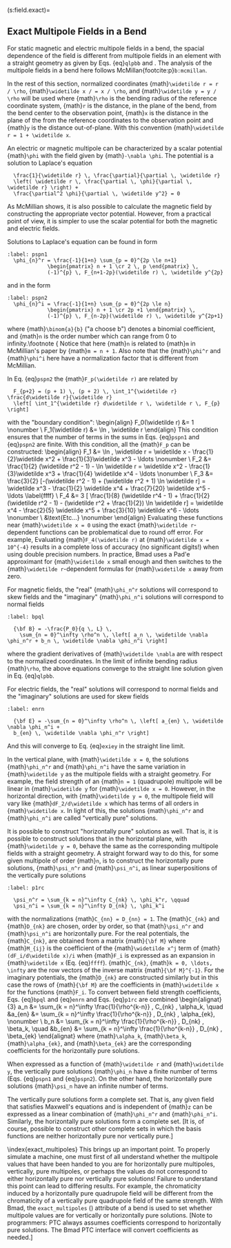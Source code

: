 
(s:field.exact)=
## Exact Multipole Fields in a Bend
For static magnetic and electric multipole fields in a bend, the spacial dependence of the
field is different from multipole fields in an element with a straight geometry as given
by Eqs. {eq}`qlpbb` and [](#exiey). The analysis of the multipole fields in a bend here follows
McMillan{footcite:p}`b:mcmillan`.

In the rest of this section, normalized coordinates {math}`\widetilde r = r / \rho`,
{math}`\widetilde x / = x / \rho`, and {math}`\widetilde y = y / \rho` will be used where {math}`\rho` is the bending radius of the
reference coordinate system, {math}`r` is the distance, in the plane of the bend, from the bend
center to the observation point, {math}`x` is the distance in the plane of the from the reference
coordinates to the observation point and {math}`y` is the distance out-of-plane. With this
convention {math}`\widetilde r = 1 + \widetilde x`.

An electric or magnetic multipole can be characterized by a scalar potential {math}`\phi` with
the field given by {math}`-\nabla \phi`.  The potential is a solution to Laplace's equation
```{math}
  \frac{1}{\widetilde r} \, \frac{\partial}{\partial \, \widetilde r} 
  \left( \widetilde r \, \frac{\partial \, \phi}{\partial \, \widetilde r} \right) +
  \frac{\partial^2 \phi}{\partial \, \widetilde y^2} = 0
```
As McMillian shows, it is also possible to calculate the magnetic field by constructing the
appropriate vector potential. However, from a practical point of view, it is simpler to use the
scalar potential for both the magnetic and electric fields.

Solutions to Laplace's equation can be found in form
```{math}
:label: pspn1
  \phi_{n}^r = \frac{-1}{1+n} \sum_{p = 0}^{2p \le n+1} 
             \begin{pmatrix} n + 1 \cr 2 \, p \end{pmatrix} \,
             (-1)^{p} \, F_{n+1-2p}(\widetilde r) \, \widetilde y^{2p}
```
and in the form
```{math}
:label: pspn2
  \phi_{n}^i = \frac{-1}{1+n} \sum_{p = 0}^{2p \le n}
             \begin{pmatrix} n + 1 \cr 2p +1 \end{pmatrix} \,
             (-1)^{p} \, F_{n-2p}(\widetilde r) \, \widetilde y^{2p+1}
```
where {math}`\binom{a}{b}` ("a choose b") denotes a binomial coefficient, and {math}`n` is the order
number which can range from 0 to infinity.\footnote
{
Notice that here {math}`n` is related to {math}`m` in
McMillian's paper by {math}`m = n + 1`. Also note that the {math}`\phi^r` and {math}`\phi^i` here have a
normalization factor that is different from McMillian.

In Eq. {eq}`pspn2` the {math}`F_p(\widetilde r)` are related by
```{math}
  F_{p+2} = (p + 1) \, (p + 2) \, \int_1^{\widetilde r} \frac{d\widetilde r}{\widetilde r} 
  \left[ \int_1^{\widetilde r} d\widetilde r \, \widetilde r \, F_{p} \right]
```
with the "boundary condition":
\begin{align}
F_0(\widetilde r) &= 1 \nonumber \\
F_1(\widetilde r) &= \ln \, \widetilde r
\end{align}
This condition ensures that the number of terms in the sums in Eqs. {eq}`pspn1` and {eq}`pspn2`
are finite. With this condition, all the {math}`F_p` can be constructed:
\begin{align}
F_1 &= \ln \, \widetilde r = \widetilde x - \frac{1}{2}\widetilde x^2 + \frac{1}{3}\widetilde x^3 - \ldots \nonumber \\
F_2 &= \frac{1}{2} (\widetilde r^2 - 1) - \ln \widetilde r = \widetilde x^2 - \frac{1}{3}\widetilde x^3 + \frac{1}{4} \widetilde x^4 - \ldots \nonumber \\
F_3 &= \frac{3}{2} [-(\widetilde r^2 - 1) + (\widetilde r^2 + 1) \ln \widetilde r] = \widetilde x^3 - \frac{1}{2} \widetilde x^4 + \frac{7}{20} \widetilde x^5 - \ldots
\label{ffff} \\
F_4 &= 3 [ \frac{1}{8} (\widetilde r^4 - 1) + \frac{1}{2} (\widetilde r^2 - 1) - (\widetilde r^2 + \frac{1}{2}) \ln \widetilde r] =
\widetilde x^4 - \frac{2}{5} \widetilde x^5 + \frac{3}{10} \widetilde x^6 - \ldots \nonumber \\
&\text{Etc...} \nonumber
\end{align}
Evaluating these functions near {math}`\widetilde x = 0` using the exact {math}`\widetilde r`-dependent functions can be
problematical due to round off error. For example, Evaluating {math}`F_4(\widetilde r)` at {math}`\widetilde x = 10^{-4}` results
in a complete loss of accuracy (no significant digits!) when using double precision numbers. In
practice, Bmad uses a Pad\'e approximant for {math}`\widetilde x` small enough and then switches to the
{math}`\widetilde r`-dependent formulas for {math}`\widetilde x` away from zero.

For magnetic fields, the "real" {math}`\phi_n^r` solutions will correspond to skew fields and the
"imaginary" {math}`\phi_n^i` solutions will correspond to normal fields
```{math}
:label: bpql

  {\bf B} = -\frac{P_0}{q \, L} \, 
    \sum_{n = 0}^\infty \rho^n \, \left[ a_n \, \widetilde \nabla \phi_n^r + b_n \, \widetilde \nabla \phi_n^i \right]
```
where the gradient derivatives of {math}`\widetilde \nabla` are with respect to the normalized
coordinates. In the limit of infinite bending radius {math}`\rho`, the above equations converge
to the straight line solution given in Eq. {eq}`qlpbb`.

For electric fields, the "real" solutions will correspond to normal fields and the
"imaginary" solutions are used for skew fields
```{math}
:label: enrn

  {\bf E} = -\sum_{n = 0}^\infty \rho^n \, \left[ a_{en} \, \widetilde \nabla \phi_n^i + 
  b_{en} \, \widetilde \nabla \phi_n^r \right]
```
And this will converge to Eq. {eq}`exiey` in the straight line limit.

In the vertical plane, with {math}`\widetilde x = 0`, the solutions {math}`\phi_n^r` and {math}`\phi_n^i` have the same
variation in {math}`\widetilde y` as the multipole fields with a straight geometry. For example, the field
strength of an {math}`n = 1` (quadrupole) multipole will be linear in {math}`\widetilde y` for {math}`\widetilde x = 0`. However, in the
horizontal direction, with {math}`\widetilde y = 0`, the multipole field will vary like {math}`dF_2/d\widetilde x` which has
terms of all orders in {math}`\widetilde x`. In light of this, the solutions {math}`\phi_n^r` and {math}`\phi_n^i` are
called "vertically pure" solutions.

It is possible to construct "horizontally pure" solutions as well. That is, it is possible to
construct solutions that in the horizontal plane, with {math}`\widetilde y = 0`, behave the same as the corresponding
multipole fields with a straight geometry. A straight forward way to do this, for some given
multipole of order {math}`n`, is to construct the horizontally pure solutions, {math}`\psi_n^r` and {math}`\psi_n^i`,
as linear superpositions of the vertically pure solutions
```{math}
:label: p1rc

  \psi_n^r = \sum_{k = n}^\infty C_{nk} \, \phi_k^r, \qquad
  \psi_n^i = \sum_{k = n}^\infty D_{nk} \, \phi_k^i
```
with the normalizations {math}`C_{nn} = D_{nn} = 1`. The {math}`C_{nk}` and {math}`D_{nk}` are chosen, order
by order, so that {math}`\psi_n^r` and {math}`\psi_n^i` are horizontally pure. For the real
potentials, the {math}`C_{nk}`, are obtained from a matrix {math}`{\bf M}` where {math}`M_{ij}` is the
coefficient of the {math}`\widetilde x^j` term of {math}`(dF_i/d\widetilde x)/i` when {math}`F_i` is expressed as an expansion in
{math}`\widetilde x` (Eq. {eq}`ffff`). {math}`C_{nk}`, {math}`k = 0, \ldots, \infty` are the row vectors of the inverse
matrix {math}`{\bf M}^{-1}`. For the imaginary potentials, the {math}`D_{nk}` are constructed similarly
but in this case the rows of {math}`{\bf M}` are the coefficients in {math}`\widetilde x` for the functions {math}`F_i`.
To convert between field strength coefficients, Eqs. {eq}`bpql` and {eq}`enrn` and Eqs. {eq}`p1rc`
are combined
\begin{alignat}{3}
a_n &= \sum_{k = n}^\infty \frac{1}{\rho^{k-n}} \, C_{nk} \, \alpha_k, \quad
&a_{en} &= \sum_{k = n}^\infty \frac{1}{\rho^{k-n}} \, D_{nk} \, \alpha_{ek}, \nonumber \\
b_n &= \sum_{k = n}^\infty \frac{1}{\rho^{k-n}} \, D_{nk} \, \beta_k, \quad
&b_{en} &= \sum_{k = n}^\infty \frac{1}{\rho^{k-n}} \, D_{nk} \, \beta_{ek}
\end{alignat}
where {math}`\alpha_k`, {math}`\beta_k`, {math}`\alpha_{ek}`, and {math}`\beta_{ek}` are the corresponding coefficients
for the horizontally pure solutions.

When expressed as a function of {math}`\widetilde r` and {math}`\widetilde y`, the vertically pure solutions {math}`\phi_n` have a
finite number of terms (Eqs. {eq}`pspn1` and {eq}`pspn2`). On the other hand, the horizontally
pure solutions {math}`\psi_n` have an infinite number of terms.

The vertically pure solutions form a complete set. That is, any given field that satisfies
Maxwell's equations and is independent of {math}`z` can be expressed as a linear combination of
{math}`\phi_n^r` and {math}`\phi_n^i`. Similarly, the horizontally pure solutions form a complete
set. [It is, of course, possible to construct other complete sets in which the basis
functions are neither horizontally pure nor vertically pure.]

\index{exact_multipoles}
This brings up an important point. To properly simulate a machine, one must first of all
understand whether the multipole values that have been handed to you are for horizontally
pure multipoles, vertically, pure multipoles, or perhaps the values do not correspond to
either horizontally pure nor vertically pure solutions! Failure to understand this point
can lead to differing results. For example, the chromaticity induced by a horizontally
pure quadrupole field will be different from the chromaticity of a vertically pure
quadrupole field of the same strength. With Bmad, the `exact_multipoles`
([](#s:bend)) attribute of a bend is used to set whether multipole values are for
vertically or horizontally pure solutions. [Note to programmers: PTC always assumes
coefficients correspond to horizontally pure solutions. The Bmad PTC interface will
convert coefficients as needed.]
```{footbibliography}
```
